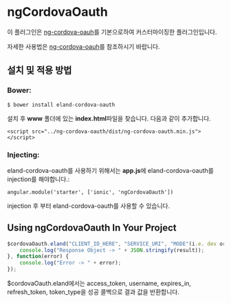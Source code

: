 # ngCordovaOauth

이 플러그인은 [ng-cordova-oauh](https://github.com/nraboy/ng-cordova-oauth)를 기본으로하여 커스터마이징한 플러그인입니다.

자세한 사용법은 [ng-cordova-oauh](https://github.com/nraboy/ng-cordova-oauth)를 참조하시기 바랍니다.

## 설치 및 적용 방법

### Bower:

    $ bower install eland-cordova-oauth

설치 후 **www** 폴더에 있는 **index.html**파일을 찾습니다.
다음과 같이 추가합니다.

    <script src="../ng-cordova-oauth/dist/ng-cordova-oauth.min.js"></script>


### Injecting:

eland-cordova-oauth를 사용하기 위해서는 **app.js**에 eland-cordova-oauth를 injection를 해야합니다.:

    angular.module('starter', ['ionic', 'ngCordovaOauth'])

injection 후 부터 eland-cordova-oauth를 사용할 수 있습니다.


## Using ngCordovaOauth In Your Project


```javascript
$cordovaOauth.eland("CLIENT_ID_HERE", "SERVICE_URI", "MODE"(i.e. dev or prd), ["email","userName"]).then(function(result) {
    console.log("Response Object -> " + JSON.stringify(result));
}, function(error) {
    console.log("Error -> " + error);
});
```
$cordovaOauth.eland에서는 access_token, username, expires_in, refresh_token, token_type을 성공 콜백으로 결과 값을 반환합니다.
